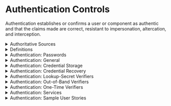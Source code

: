 # Authentication Controls

Authentication establishes or confirms a user or component as authentic and that the claims made are correct, resistant to impersonation, 
altercation, and interception.

<details>
  <summary>
    Authoritative Sources 
  </summary>
  
  * [OWASP Authentication Cheat Sheet](https://cheatsheetseries.owasp.org/cheatsheets/Authentication_Cheat_Sheet.html)
  * [NIST approved hash functions](https://csrc.nist.gov/projects/hash-functions)
  * [NIST Random Number Generation](https://csrc.nist.gov/publications/detail/sp/800-90a/rev-1/final)
</details>

<details>
  <summary>
    Definitions 
  </summary>
  
  * **Memorized secrets** include passwords, PINs, patterns, image selections and passphrases. 
  * **One-time password (OTP)**: a secret used once to login, e.g. a code sent by SMS.
  * **Something you know**: a memorized secret required to authenticate.
  * **Something you have**: something you can hold, e.g. housekey, ATM card, Yubikey.
  * **Something you are**: a biometric unique to a person, e.g. DNA, fingerprint, retina, voice, etc.
  * **Single factor**: Something required for authentication. Usually a passphrase or PIN.
  * **Second factor**: Something additional to a single factor required to authenticate.
  * **Multi-factor authentication (MFA)** Required use of more than one factor to authenticate. Examples include a PIN and key card,
  or passphrase and fingerprint. _Note:_ a password combined with a secret question does _not_ constitute MFA, since both are "things you know."
</details>

<details>
  <summary>
    Authentication: Passwords
  </summary>
  
  * Require user-entered passwords to have the following qualities:
    * Be at least 12 characters, allowing for longer (e.g. up to 64).
    * Allow special characters, e.g.:
      * Spaces (without truncation)
      * The full Unicode set, including e.g. emoji and Kanji
      * Do not limit the number of special characters permitted.
  * Require system-generated initial passwords to have the following qualities:
    * Be securely randomly generated.
    * Be at least 6 characters.
    * Expire after a specified time.
    * Not allowed to become permanent.
  * Allow users to change their password.
    * Force entry of current and new passwords for change.
  * Force user to choose a different password if it is a well-known breached password.
  * Display the user's password strength during creation.
  * Avoid forcing password rotation.
  * Allow pasting of passwords, secure browser storage, and password manager autotype functionality.
  * Mask password entry.
    * Allow user to temporarily unmask their password as entered or display most recently typed character.
</details>

<details>
  <summary>
    Authentication: General
  </summary>
  
  * Give no indication whether a username or password is valid.
  * Use anti-automation controls, e.g.:
    * Block most common breached password guessing
    * Rate limits on attempts
    * Increase delays between allowed attempts
    * Restrict IP address ranges
    * CAPTCHAs
    * Protect against logins across multiple accounts from same IP
  * Use weak authenticators (e.g. SMS or email) only for secondary authentication or to approve transactions.
  * Send authentication detail changes to user's verified contact method, including:
    * Incorrect login attempt (only first time in a period, to avoid spamming users)
    * Password or other detail changes
    * Address or email/phone changes
    * Logins from new devices and IP addresses
  * Prefer push notifications to email/SMS.
  * Do not send sensitive information in notifications.
  * Use controls against phishing attacks, e.g.:
    * Multi-factor authentication
    * Client-side certificates
  * Use mutually-authenticated encryption between a credential service provider (CSP) and authentication verifier if distinct systems.
  * Protect against replay attacks by enforcing use of OTPs, cryptographic authenticators, or lookup codes.
  * Disable or remove shared or default accounts.
</details>

<details>
  <summary>
    Authentication: Credential Storage
  </summary>
  
  * Never store credentials in the clear.
  * Store salted and hashed version of password.
  * Use a currently approved hash algorithm for passwords (ref. NIST)
  * Use a salt at least 32 bits long, unique to each credential, chosen arbitrarily to prevent salt collisions.
  * If using PBKDF2, use at least 100,000 iterations for the hash.
  * If using bcrypt, use as large a work factor as the server performance allows (at least 13).
  * Perform an additional iteration of salting, using a secret value known only to the verifier component. Store the secret salt separate from the password hashes.
  * Do not store secrets in source code or code repositories.
</details>

<details>
  <summary>
    Authentication: Credential Recovery
  </summary>
  
  * Never send the following to recover a login:
    * An initial or recovery secret in cleartext
    * Secret questions or password hints
    * The current password
  * Use a secure recovery mechanism, e.g. soft token or mobile push.
  * If OTP or MFA factors are lost, require evidence of identity proofing at the same level as during enrollment.
</details>

<details>
  <summary>
    Authentication: Lookup-Secret Verifiers
  </summary>
  
  Verifiers are OTPs, and must be discarded after use.
  * Allow lookup secrets to be used only once.
  * Use unpredictable values.
  * Verify that lookup secrets have sufficient randomness (at least 112 bits of entropy) or are salted with a unique and random 32-bit salt and hashed with an approved one-way hash.
</details>

<details>
  <summary>
    Authentication: Out-of-Band Verifiers
  </summary>
  
  These are usually codes sent via another route than the standard authentication method, e.g. temporary code sent to a known email to verify the user that they then enter along with their login.
  * Use strong methods like mobile push, secure email, or another secure method for sending authentication codes.
  * Avoid SMS or PSTN; these are insecure and unencrypted.
  * Expire verifiers after a short time.
  * Expire verifiers after one use.
  * Secure the channel between the authenticator and verifier.
  * Ensure the verifier keeps only a hashed version on the authentication code.
  * Generate authentication codes using a secure random number generator, using at least 20 bits of entropy (e.g. a six digit number).
</details>

<details>
  <summary>
    Authentication: One-Time Verifiers
  </summary>

  These are typically codes that appear in a soft or hard token and change every minute. The user must enter the current code during login.
  * Change OTPs after a short time; typically one minute.
  * Protect symmetric keys used to verify OTPs, by using a hardware security module or secure operating system-based key storage.
  * Use approved cryptographic algorithms in OTP generation, seeding, and verification.
  * Allow a time-based OTP to be used only once within the validity period.
  * Alert user and log attempts to use a OTP more than once.
  * Enable revocation for physical OTP generators in case of loss. Close sessions for revoked devices immediately.
  * Use biometric authenticators only in conjunction with other factors.
</details>

<details>
  <summary>
    Authentication: Services
  </summary>
  
  * Ensure integration secrets do not rely on static passwords.
  * Do not use the credentials of default accounts.
</details>

<details>
  <summary>
    Authentication: Sample User Stories
  </summary>
  
  * As a user, I want the application to have strong password policies in place for my account.
  * As a user, I want to change my password and be forced to enter my old one first.
  * As a user, I want the application to allow passwords longer than 64 characters so I can use phrases.
  * As a user, I want to use multi-factor authentication.
  * As a user, I do not want the application to perform mutli-factor over text messages (SMS).
  * As a user, I want to use my own token generator for multi-factor authentication.
  * As a user, I want the application to store my password hashed and salted to the current security standards and practices.
  * As a user, I want the application to follow password management, resets, storage, and utilization best practices.
</details>
